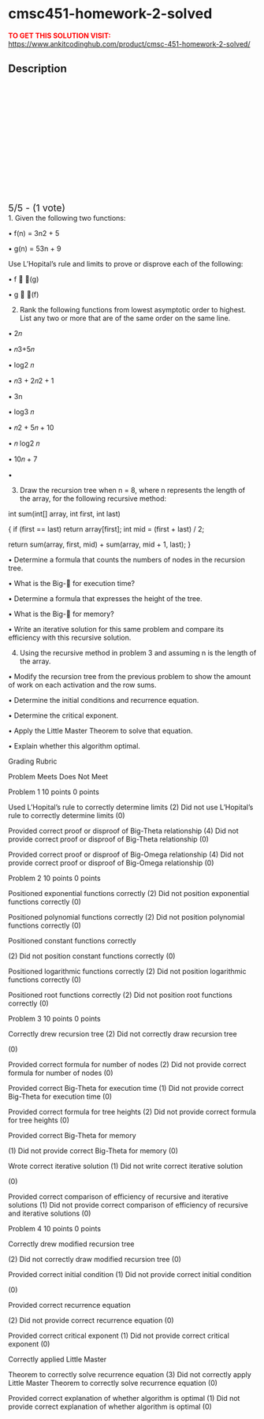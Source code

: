 # cmsc451-homework-2-solved



**<span style='color:red'>TO GET THIS SOLUTION VISIT:</span>** https://www.ankitcodinghub.com/product/cmsc-451-homework-2-solved/

<h2>Description</h2>



<div class="kk-star-ratings kksr-auto kksr-align-center kksr-valign-top" data-payload="{&quot;align&quot;:&quot;center&quot;,&quot;id&quot;:&quot;128494&quot;,&quot;slug&quot;:&quot;default&quot;,&quot;valign&quot;:&quot;top&quot;,&quot;ignore&quot;:&quot;&quot;,&quot;reference&quot;:&quot;auto&quot;,&quot;class&quot;:&quot;&quot;,&quot;count&quot;:&quot;1&quot;,&quot;legendonly&quot;:&quot;&quot;,&quot;readonly&quot;:&quot;&quot;,&quot;score&quot;:&quot;5&quot;,&quot;starsonly&quot;:&quot;&quot;,&quot;best&quot;:&quot;5&quot;,&quot;gap&quot;:&quot;4&quot;,&quot;greet&quot;:&quot;Rate this product&quot;,&quot;legend&quot;:&quot;5\/5 - (1 vote)&quot;,&quot;size&quot;:&quot;24&quot;,&quot;title&quot;:&quot;CMSC451 Homework 2 Solved&quot;,&quot;width&quot;:&quot;138&quot;,&quot;_legend&quot;:&quot;{score}\/{best} - ({count} {votes})&quot;,&quot;font_factor&quot;:&quot;1.25&quot;}">
            
<div class="kksr-stars">
    
<div class="kksr-stars-inactive">
            <div class="kksr-star" data-star="1" style="padding-right: 4px">
            

<div class="kksr-icon" style="width: 24px; height: 24px;"></div>
        </div>
            <div class="kksr-star" data-star="2" style="padding-right: 4px">
            

<div class="kksr-icon" style="width: 24px; height: 24px;"></div>
        </div>
            <div class="kksr-star" data-star="3" style="padding-right: 4px">
            

<div class="kksr-icon" style="width: 24px; height: 24px;"></div>
        </div>
            <div class="kksr-star" data-star="4" style="padding-right: 4px">
            

<div class="kksr-icon" style="width: 24px; height: 24px;"></div>
        </div>
            <div class="kksr-star" data-star="5" style="padding-right: 4px">
            

<div class="kksr-icon" style="width: 24px; height: 24px;"></div>
        </div>
    </div>
    
<div class="kksr-stars-active" style="width: 138px;">
            <div class="kksr-star" style="padding-right: 4px">
            

<div class="kksr-icon" style="width: 24px; height: 24px;"></div>
        </div>
            <div class="kksr-star" style="padding-right: 4px">
            

<div class="kksr-icon" style="width: 24px; height: 24px;"></div>
        </div>
            <div class="kksr-star" style="padding-right: 4px">
            

<div class="kksr-icon" style="width: 24px; height: 24px;"></div>
        </div>
            <div class="kksr-star" style="padding-right: 4px">
            

<div class="kksr-icon" style="width: 24px; height: 24px;"></div>
        </div>
            <div class="kksr-star" style="padding-right: 4px">
            

<div class="kksr-icon" style="width: 24px; height: 24px;"></div>
        </div>
    </div>
</div>
                

<div class="kksr-legend" style="font-size: 19.2px;">
            5/5 - (1 vote)    </div>
    </div>
1. Given the following two functions:

• f(n) = 3n2 + 5

• g(n) = 53n + 9

Use L’Hopital’s rule and limits to prove or disprove each of the following:

• f  (g)

• g  (f)

2. Rank the following functions from lowest asymptotic order to highest. List any two or more that are of the same order on the same line.

• 2𝑛

• 𝑛3+5𝑛

• log2 𝑛

• 𝑛3 + 2𝑛2 + 1

• 3n

• log3 𝑛

• 𝑛2 + 5𝑛 + 10

• 𝑛 log2 𝑛

• 10𝑛 + 7

•

3. Draw the recursion tree when n = 8, where n represents the length of the array, for the following recursive method:

int sum(int[] array, int first, int last)

{ if (first == last) return array[first]; int mid = (first + last) / 2;

return sum(array, first, mid) + sum(array, mid + 1, last); }

• Determine a formula that counts the numbers of nodes in the recursion tree.

• What is the Big- for execution time?

• Determine a formula that expresses the height of the tree.

• What is the Big- for memory?

• Write an iterative solution for this same problem and compare its efficiency with this recursive solution.

4. Using the recursive method in problem 3 and assuming n is the length of the array.

• Modify the recursion tree from the previous problem to show the amount of work on each activation and the row sums.

• Determine the initial conditions and recurrence equation.

• Determine the critical exponent.

• Apply the Little Master Theorem to solve that equation.

• Explain whether this algorithm optimal.

Grading Rubric

Problem Meets Does Not Meet

Problem 1 10 points 0 points

Used L’Hopital’s rule to correctly determine limits (2) Did not use L’Hopital’s rule to correctly determine limits (0)

Provided correct proof or disproof of Big-Theta relationship (4) Did not provide correct proof or disproof of Big-Theta relationship (0)

Provided correct proof or disproof of Big-Omega relationship (4) Did not provide correct proof or disproof of Big-Omega relationship (0)

Problem 2 10 points 0 points

Positioned exponential functions correctly (2) Did not position exponential functions correctly (0)

Positioned polynomial functions correctly (2) Did not position polynomial functions correctly (0)

Positioned constant functions correctly

(2) Did not position constant functions correctly (0)

Positioned logarithmic functions correctly (2) Did not position logarithmic functions correctly (0)

Positioned root functions correctly (2) Did not position root functions correctly (0)

Problem 3 10 points 0 points

Correctly drew recursion tree (2) Did not correctly draw recursion tree

(0)

Provided correct formula for number of nodes (2) Did not provide correct formula for number of nodes (0)

Provided correct Big-Theta for execution time (1) Did not provide correct Big-Theta for execution time (0)

Provided correct formula for tree heights (2) Did not provide correct formula for tree heights (0)

Provided correct Big-Theta for memory

(1) Did not provide correct Big-Theta for memory (0)

Wrote correct iterative solution (1) Did not write correct iterative solution

(0)

Provided correct comparison of efficiency of recursive and iterative solutions (1) Did not provide correct comparison of efficiency of recursive and iterative solutions (0)

Problem 4 10 points 0 points

Correctly drew modified recursion tree

(2) Did not correctly draw modified recursion tree (0)

Provided correct initial condition (1) Did not provide correct initial condition

(0)

Provided correct recurrence equation

(2) Did not provide correct recurrence equation (0)

Provided correct critical exponent (1) Did not provide correct critical exponent (0)

Correctly applied Little Master

Theorem to correctly solve recurrence equation (3) Did not correctly apply Little Master Theorem to correctly solve recurrence equation (0)

Provided correct explanation of whether algorithm is optimal (1) Did not provide correct explanation of whether algorithm is optimal (0)
